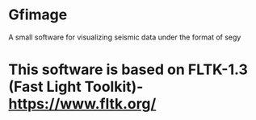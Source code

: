# Gfimage
A small software for visualizing seismic data under the format of segy
# This software is based on FLTK-1.3 (Fast Light Toolkit)-https://www.fltk.org/
